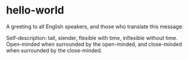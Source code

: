# hello-world
A greeting to all English speakers, and those who translate this message.

Self-description: tall, slender, flexible with time, inflexible without time. Open-minded when surrounded by the open-minded, and close-minded when surrounded by the close-minded. 
